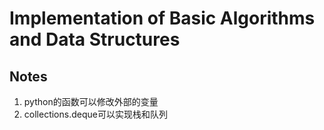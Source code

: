 # Implementation of Basic Algorithms and Data Structures

## Notes
1. python的函数可以修改外部的变量
2. collections.deque可以实现栈和队列